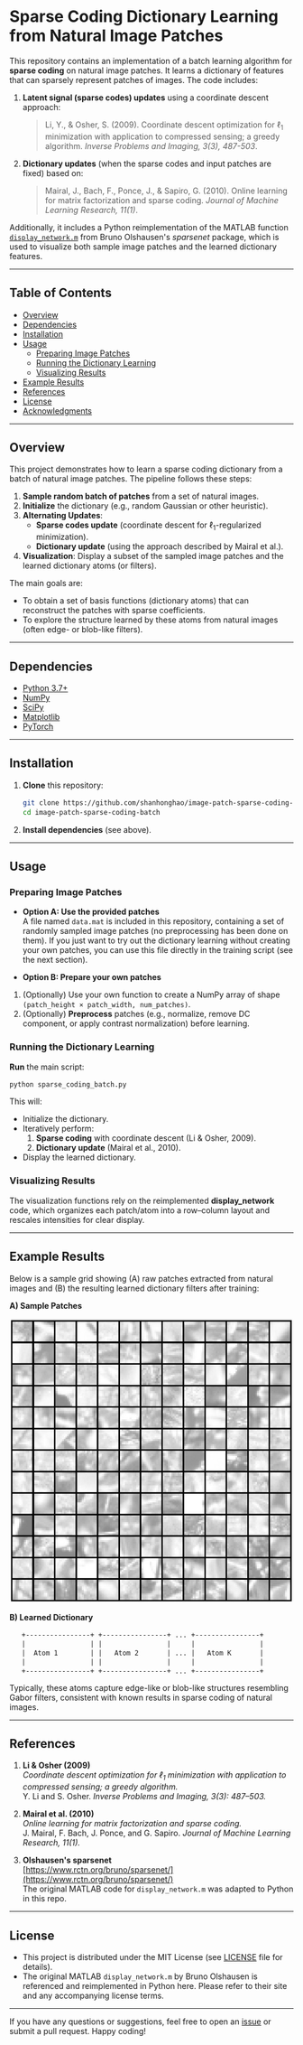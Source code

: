 # Sparse Coding Dictionary Learning from Natural Image Patches

This repository contains an implementation of a batch learning algorithm for **sparse coding** on natural image patches. It learns a dictionary of features that can sparsely represent patches of images. The code includes:

1. **Latent signal (sparse codes) updates** using a coordinate descent approach:
   > Li, Y., & Osher, S. (2009). Coordinate descent optimization for $\ell_1$ minimization with application to compressed sensing; a greedy algorithm. *Inverse Problems and Imaging, 3(3), 487-503*.

2. **Dictionary updates** (when the sparse codes and input patches are fixed) based on:
   > Mairal, J., Bach, F., Ponce, J., & Sapiro, G. (2010). Online learning for matrix factorization and sparse coding. *Journal of Machine Learning Research, 11(1)*.

Additionally, it includes a Python reimplementation of the MATLAB function [`display_network.m`](https://www.rctn.org/bruno/sparsenet/) from Bruno Olshausen's *sparsenet* package, which is used to visualize both sample image patches and the learned dictionary features.

---

## Table of Contents

- [Overview](#overview)
- [Dependencies](#dependencies)
- [Installation](#installation)
- [Usage](#usage)
  - [Preparing Image Patches](#preparing-image-patches)
  - [Running the Dictionary Learning](#running-the-dictionary-learning)
  - [Visualizing Results](#visualizing-results)
- [Example Results](#example-results)
- [References](#references)
- [License](#license)
- [Acknowledgments](#acknowledgments)

---

## Overview

This project demonstrates how to learn a sparse coding dictionary from a batch of natural image patches. The pipeline follows these steps:

1. **Sample random batch of patches** from a set of natural images.
2. **Initialize** the dictionary (e.g., random Gaussian or other heuristic).
3. **Alternating Updates**:
   - **Sparse codes update** (coordinate descent for $\ell_1$-regularized minimization).
   - **Dictionary update** (using the approach described by Mairal et al.).
4. **Visualization**: Display a subset of the sampled image patches and the learned dictionary atoms (or filters).

The main goals are:
- To obtain a set of basis functions (dictionary atoms) that can reconstruct the patches with sparse coefficients.
- To explore the structure learned by these atoms from natural images (often edge- or blob-like filters).

---

## Dependencies

- [Python 3.7+](https://www.python.org/)
- [NumPy](https://numpy.org/)
- [SciPy](https://scipy.org/)
- [Matplotlib](https://matplotlib.org/)
- [PyTorch](https://pytorch.org/)
  
---

## Installation

1. **Clone** this repository:
   ```bash
   git clone https://github.com/shanhonghao/image-patch-sparse-coding-batch.git
   cd image-patch-sparse-coding-batch
   ```
2. **Install dependencies** (see above).

---

## Usage

### Preparing Image Patches

- **Option A: Use the provided patches**  
  A file named `data.mat` is included in this repository, containing a set of randomly sampled image patches (no preprocessing has been done on them). If you just want to try out the dictionary learning without creating your own patches, you can use this file directly in the training script (see the next section).

- **Option B: Prepare your own patches**
1. (Optionally) Use your own function to create a NumPy array of shape `(patch_height × patch_width, num_patches)`. 
2. (Optionally) **Preprocess** patches (e.g., normalize, remove DC component, or apply contrast normalization) before learning.

### Running the Dictionary Learning

**Run** the main script:
   ```bash
   python sparse_coding_batch.py
   ```
   This will:
   - Initialize the dictionary.
   - Iteratively perform:
     1. **Sparse coding** with coordinate descent (Li & Osher, 2009).
     2. **Dictionary update** (Mairal et al., 2010).
   - Display the learned dictionary.

### Visualizing Results

The visualization functions rely on the reimplemented **display_network** code, which organizes each patch/atom into a row–column layout and rescales intensities for clear display.

---

## Example Results

Below is a sample grid showing (A) raw patches extracted from natural images and (B) the resulting learned dictionary filters after training:

**A) Sample Patches**

![Alt Text](patch_samples.jpeg)

**B) Learned Dictionary**

```
   +----------------+ +----------------+ ... +----------------+
   |                | |                |     |                |
   |  Atom 1        | |   Atom 2       | ... |   Atom K       |
   |                | |                |     |                |
   +----------------+ +----------------+ ... +----------------+
```

Typically, these atoms capture edge-like or blob-like structures resembling Gabor filters, consistent with known results in sparse coding of natural images.

---

## References

1. **Li & Osher (2009)**  
   *Coordinate descent optimization for $\ell_1$ minimization with application to compressed sensing; a greedy algorithm.*  
   Y. Li and S. Osher. *Inverse Problems and Imaging, 3(3): 487–503.*

2. **Mairal et al. (2010)**  
   *Online learning for matrix factorization and sparse coding.*  
   J. Mairal, F. Bach, J. Ponce, and G. Sapiro. *Journal of Machine Learning Research, 11(1).*

3. **Olshausen's sparsenet**  
   [https://www.rctn.org/bruno/sparsenet/](https://www.rctn.org/bruno/sparsenet/)  
   The original MATLAB code for `display_network.m` was adapted to Python in this repo.

---

## License

- This project is distributed under the MIT License (see [LICENSE](LICENSE) file for details).
- The original MATLAB `display_network.m` by Bruno Olshausen is referenced and reimplemented in Python here. Please refer to their site and any accompanying license terms.

---

If you have any questions or suggestions, feel free to open an [issue](../../issues) or submit a pull request. Happy coding!